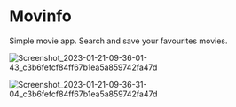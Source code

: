 # Movinfo
Simple movie app. Search and save your favourites movies.

![Screenshot_2023-01-21-09-36-01-43_c3b6fefcf84ff67b1ea5a859742fa47d](https://user-images.githubusercontent.com/98555585/213867134-3f594010-6add-4e88-8026-13afc6d4709f.jpg)

![Screenshot_2023-01-21-09-36-31-04_c3b6fefcf84ff67b1ea5a859742fa47d](https://user-images.githubusercontent.com/98555585/213867138-3dc260c8-8f93-467a-9c15-09f87d58f08e.jpg)
